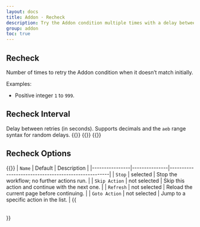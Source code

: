 ```yaml
---
layout: docs
title: Addon · Recheck
description: Try the Addon condition multiple times with a delay between attempts; choose what to do if it never matches.
group: addon
toc: true
---
```

## Recheck
Number of times to retry the Addon condition when it doesn’t match initially.

Examples:
- Positive integer `1` to `999`.

## Recheck Interval
Delay between retries (in seconds). Supports decimals and the `aeb` range syntax for random delays.
{{<markdown>}}
{{<partial example-float.md>}}
{{</markdown >}}

## Recheck Options
{{<table>}}
| `Name`         | Default       | Description                                         |
|----------------|---------------|-----------------------------------------------------|
| `Stop`         | selected      | Stop the workflow; no further actions run.          |
| `Skip Action`  | not selected  | Skip this action and continue with the next one.    |
| `Refresh`      | not selected  | Reload the current page before continuing.          |
| `Goto Action`  | not selected  | Jump to a specific action in the list.              |
{{</table>}}
